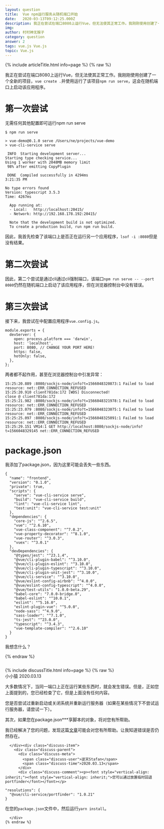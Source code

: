 ```yaml
---
layout: question
title:  Vue npm运行服务从随机端口开始
date:   2020-03-13T09:12:25.000Z
description: 我正在尝试在端口8080上运行Vue，但无法使其正常工作。我刚刚使用创建了一个全新的项目，vue create .并使用运行了该项目npm run ser...
img: 
author: 村村神无猴子
category: question
answer: 2
tags: vue.js Vue.js
topic: Vue.js
---
```

<div class="article-root">
  <div class="article">
    {% include articleTitle.html info=page %}
    {% raw %}
    <div class="article-content"><p><font style="vertical-align: inherit;"><font style="vertical-align: inherit;">我正在尝试在端口8080上运行Vue，但无法使其正常工作。</font><font style="vertical-align: inherit;">我刚刚使用创建了一个全新的项目，</font></font><code>vue create .</code><font style="vertical-align: inherit;"><font style="vertical-align: inherit;">并使用运行了该</font><font style="vertical-align: inherit;">项目</font></font><code>npm run serve</code><font style="vertical-align: inherit;"><font style="vertical-align: inherit;">，这会在随机端口上启动该应用程序。</font></font></p>

<h1><font style="vertical-align: inherit;"><font style="vertical-align: inherit;">第一次尝试</font></font></h1>

<p><font style="vertical-align: inherit;"><font style="vertical-align: inherit;">无需任何其他配置即可运行npm run serve</font></font></p>

<pre><code>$ npm run serve<font></font>
<font></font>
&gt; vue-demo@0.1.0 serve /Users/ne/projects/vue-demo<font></font>
&gt; vue-cli-service serve<font></font>
<font></font>
 INFO  Starting development server...<font></font>
Starting type checking service...<font></font>
Using 1 worker with 2048MB memory limit<font></font>
 98% after emitting CopyPlugin<font></font>
<font></font>
 DONE  Compiled successfully in 4294ms                                                                                                              3:21:35 PM<font></font>
<font></font>
No type errors found<font></font>
Version: typescript 3.5.3<font></font>
Time: 4267ms<font></font>
<font></font>
  App running at:<font></font>
  - Local:   http://localhost:20415/<font></font>
  - Network: http://192.168.178.192:20415/<font></font>
<font></font>
  Note that the development build is not optimized.<font></font>
  To create a production build, run npm run build.<font></font>
</code></pre>

<p><font style="vertical-align: inherit;"><font style="vertical-align: inherit;">因此，我首先检查了该端口上是否正在运行另一个应用程序，</font></font><code>lsof -i :8080</code><font style="vertical-align: inherit;"><font style="vertical-align: inherit;">但是没有结果。</font></font></p>

<h1><font style="vertical-align: inherit;"><font style="vertical-align: inherit;">第二次尝试</font></font></h1>

<p><font style="vertical-align: inherit;"><font style="vertical-align: inherit;">因此，第二个尝试是通过cli通过cli强制端口，该端口</font></font><code>npm run serve -- --port 8080</code><font style="vertical-align: inherit;"><font style="vertical-align: inherit;">仍然在随机端口上启动了该应用程序，但在浏览器控制台中没有错误。</font></font></p>

<h1><font style="vertical-align: inherit;"><font style="vertical-align: inherit;">第三次尝试</font></font></h1>

<p><font style="vertical-align: inherit;"><font style="vertical-align: inherit;">接下来，我尝试在中配置应用程序</font></font><code>vue.config.js</code><font style="vertical-align: inherit;"><font style="vertical-align: inherit;">。</font></font></p>

<pre><code>module.exports = {<font></font>
  devServer: {<font></font>
    open: process.platform === 'darwin',<font></font>
    host: 'localhost',<font></font>
    port: 8080, // CHANGE YOUR PORT HERE!<font></font>
    https: false,<font></font>
    hotOnly: false,<font></font>
  },<font></font>
};<font></font>
</code></pre>

<p><font style="vertical-align: inherit;"><font style="vertical-align: inherit;">两者都不起作用，甚至在浏览器控制台中引发异常：</font></font></p>

<pre><code>15:25:20.889 :8080/sockjs-node/info?t=1566048320873:1 Failed to load resource: net::ERR_CONNECTION_REFUSED<font></font>
15:25:20.910 client?81da:172 [WDS] Disconnected!<font></font>
close @ client?81da:172<font></font>
15:25:21.982 :8080/sockjs-node/info?t=1566048321978:1 Failed to load resource: net::ERR_CONNECTION_REFUSED<font></font>
15:25:23.079 :8080/sockjs-node/info?t=1566048323075:1 Failed to load resource: net::ERR_CONNECTION_REFUSED<font></font>
15:25:25.097 :8080/sockjs-node/info?t=1566048325091:1 Failed to load resource: net::ERR_CONNECTION_REFUSED<font></font>
15:25:29.151 VM14:1 GET http://localhost:8080/sockjs-node/info?t=1566048329145 net::ERR_CONNECTION_REFUSED<font></font>
</code></pre>

<h1><font style="vertical-align: inherit;"><font style="vertical-align: inherit;">package.json</font></font></h1>

<p><font style="vertical-align: inherit;"><font style="vertical-align: inherit;">我添加了package.json，因为这里可能会丢失一些东西。</font></font></p>

<pre><code>{<font></font>
  "name": "frontend",<font></font>
  "version": "0.1.0",<font></font>
  "private": true,<font></font>
  "scripts": {<font></font>
    "serve": "vue-cli-service serve",<font></font>
    "build": "vue-cli-service build",<font></font>
    "lint": "vue-cli-service lint",<font></font>
    "test:unit": "vue-cli-service test:unit"<font></font>
  },<font></font>
  "dependencies": {<font></font>
    "core-js": "^2.6.5",<font></font>
    "vue": "^2.6.10",<font></font>
    "vue-class-component": "^7.0.2",<font></font>
    "vue-property-decorator": "^8.1.0",<font></font>
    "vue-router": "^3.0.3",<font></font>
    "vuex": "^3.0.1"<font></font>
  },<font></font>
  "devDependencies": {<font></font>
    "@types/jest": "^23.1.4",<font></font>
    "@vue/cli-plugin-babel": "^3.10.0",<font></font>
    "@vue/cli-plugin-eslint": "^3.10.0",<font></font>
    "@vue/cli-plugin-typescript": "^3.10.0",<font></font>
    "@vue/cli-plugin-unit-jest": "^3.10.0",<font></font>
    "@vue/cli-service": "^3.10.0",<font></font>
    "@vue/eslint-config-airbnb": "^4.0.0",<font></font>
    "@vue/eslint-config-typescript": "^4.0.0",<font></font>
    "@vue/test-utils": "1.0.0-beta.29",<font></font>
    "babel-core": "7.0.0-bridge.0",<font></font>
    "babel-eslint": "^10.0.1",<font></font>
    "eslint": "^5.16.0",<font></font>
    "eslint-plugin-vue": "^5.0.0",<font></font>
    "node-sass": "^4.9.0",<font></font>
    "sass-loader": "^7.1.0",<font></font>
    "ts-jest": "^23.0.0",<font></font>
    "typescript": "^3.4.3",<font></font>
    "vue-template-compiler": "^2.6.10"<font></font>
  }<font></font>
}<font></font>
</code></pre>

<p><font style="vertical-align: inherit;"><font style="vertical-align: inherit;">我想念什么？</font></font></p></div>
    {% endraw %}
  </div>
  <p style="height: 0;width:0;overflow: hidden;"> 第1473篇《Vue npm运行服务从随机端口开始》来自Winter(https://github.com/aiyld/aiyld.github.io)的站点</p>
  <div class="discuss-wrapper">
    {% include discussTitle.html info=page %}
    {% raw %}
    <div class="discuss-item">
        <div class="discuss-parent">
          <div class="discuss-meta">
            <span class="discuss-user">小小猿</span>
            <span class="discuss-time">2020.03.13</span>
          </div>
          <div class="discuss-comment"><p><font style="vertical-align: inherit;"><font style="vertical-align: inherit;">大多数情况下，当同一端口上正在运行某些东西时，就会发生错误。</font><font style="vertical-align: inherit;">但是，正如您上面提到的，您已经检查了它，但是上面没有任何内容。</font></font></p>

<p><font style="vertical-align: inherit;"><font style="vertical-align: inherit;">您是否尝试过重新启动或关闭系统并重新运行服务器（如果在某些情况下不尝试运行服务器，请尝试一下）。 </font></font></p>

<p><font style="vertical-align: inherit;"><font style="vertical-align: inherit;">其次，如果您在package.json***享脚本的对象，将对您有所帮助。</font></font></p>

<p><font style="vertical-align: inherit;"><font style="vertical-align: inherit;">我已经解决了您的问题，发现这篇</font></font><a href="https://cli.vuejs.org/guide/cli-service.html#using-the-binary" rel="nofollow noreferrer"><font style="vertical-align: inherit;"><font style="vertical-align: inherit;">文章</font></font></a><font style="vertical-align: inherit;"><font style="vertical-align: inherit;">可能会对您有所帮助。</font><font style="vertical-align: inherit;">让我知道错误是否仍然存在。</font></font></p></div>
        </div>
        
      </div><div class="discuss-item">
        <div class="discuss-parent">
          <div class="discuss-meta">
            <span class="discuss-user">逆天Stafan</span>
            <span class="discuss-time">2020.03.13</span>
          </div>
          <div class="discuss-comment"><p><font style="vertical-align: inherit;"><font style="vertical-align: inherit;">您可以通过放置临时回退portfinder</font></font></p>

<pre><code>"resolutions": {<font></font>
  "@vue/cli-service/portfinder": "1.0.21"<font></font>
}<font></font>
</code></pre>

<p><font style="vertical-align: inherit;"><font style="vertical-align: inherit;">在您的</font></font><code>package.json</code><font style="vertical-align: inherit;"><font style="vertical-align: inherit;">文件中，然后运行</font></font><code>yarn install</code><font style="vertical-align: inherit;"><font style="vertical-align: inherit;">。</font></font></p></div>
        </div>
        
      </div>
    {% endraw %}
  </div>
<div>

